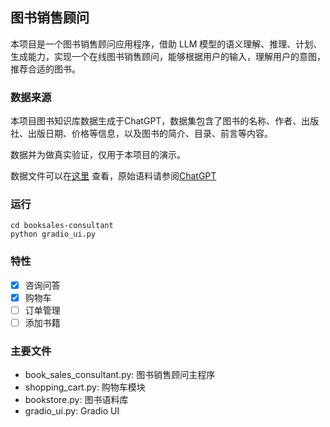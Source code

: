 ## 图书销售顾问

本项目是一个图书销售顾问应用程序，借助 LLM 模型的语义理解、推理、计划、生成能力，实现一个在线图书销售顾问，能够根据用户的输入，理解用户的意图，推荐合适的图书。

### 数据来源

本项目图书知识库数据生成于ChatGPT，数据集包含了图书的名称、作者、出版社、出版日期、价格等信息，以及图书的简介、目录、前言等内容。

数据并为做真实验证，仅用于本项目的演示。

数据文件可以在[这里](resources)
查看，原始语料请参阅[ChatGPT](https://chat.openai.com/share/5b031b99-8543-4cc7-835d-681880d4c236)

### 运行

```shell
cd booksales-consultant
python gradio_ui.py
```

### 特性

- [x] 咨询问答
- [x] 购物车
- [ ] 订单管理
- [ ] 添加书籍

### 主要文件

- book_sales_consultant.py: 图书销售顾问主程序
- shopping_cart.py: 购物车模块
- bookstore.py: 图书语料库
- gradio_ui.py: Gradio UI
